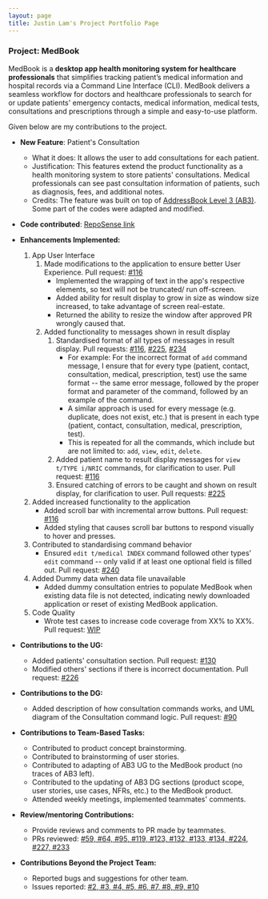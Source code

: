 ```yaml
---
layout: page
title: Justin Lam's Project Portfolio Page
---
```


### Project: MedBook

MedBook is a **desktop app health monitoring system for healthcare professionals** that simplifies tracking patient’s medical information and hospital records via a Command Line Interface (CLI). MedBook delivers a seamless workflow for doctors and healthcare professionals to search for or update patients' emergency contacts, medical information, medical tests, consultations and prescriptions through a simple and easy-to-use platform.

Given below are my contributions to the project.

* **New Feature**: Patient's Consultation
  * What it does: It allows the user to add consultations for each patient.
  * Justification: This features extend the product functionality as a health monitoring system to store patients' consultations. Medical professionals can see past consultation information of patients, such as diagnosis, fees, and additional notes.
  * Credits: The feature was built on top of [AddressBook Level 3 (AB3)](https://github.com/se-edu/addressbook-level3). Some part of the codes were adapted and modified.
  
* **Code contributed**: [RepoSense link](https://nus-cs2103-ay2122s2.github.io/tp-dashboard/?search=juslam19&sort=groupTitle&sortWithin=title&timeframe=commit&mergegroup=&groupSelect=groupByRepos&breakdown=true&checkedFileTypes=docs~functional-code~test-code~other&since=2022-02-18&tabOpen=true&tabType=authorship&zA=clement0010&zR=AY2122S2-CS2103T-T11-1%2Ftp%5Bmaster%5D&zACS=NaN&zS=2022-02-18&zFS=clement&zU=2022-03-06&zMG=false&zFTF=commit&zFGS=groupByRepos&zFR=false&tabAuthor=clement0010&tabRepo=AY2122S2-CS2103T-T11-1%2Ftp%5Bmaster%5D&authorshipIsMergeGroup=false&authorshipFileTypes=&authorshipIsBinaryFileTypeChecked=false)

* **Enhancements Implemented:**
  1. App User Interface 
      1. Made modifications to the application to ensure better User Experience. Pull request: [#116](https://github.com/AY2122S2-CS2103T-T11-1/tp/pull/116) 
          * Implemented the wrapping of text in the app's respective elements, so text will not be truncated/ run off-screen.
          * Added ability for result display to grow in size as window size increased, to take advantage of screen real-estate.
          * Returned the ability to resize the window after approved PR wrongly caused that. 
      2. Added functionality to messages shown in result display
         1. Standardised format of all types of messages in result display. Pull requests: [#116](https://github.com/AY2122S2-CS2103T-T11-1/tp/pull/116), [#225](https://github.com/AY2122S2-CS2103T-T11-1/tp/pull/225), [#234](https://github.com/AY2122S2-CS2103T-T11-1/tp/pull/234)
             * For example: For the incorrect format of `add` command message, I ensure that for every type (patient, contact, consultation, medical, prescription, test) use the same format -- the same error message, followed by the proper format and parameter of the command, followed by an example of the command.
             * A similar approach is used for every message (e.g. duplicate, does not exist, etc.) that is present in each type (patient, contact, consultation, medical, prescription, test).
             * This is repeated for all the commands, which include but are not limited to: `add`, `view`, `edit`, `delete`.
         2. Added patient name to result display messages for `view t/TYPE i/NRIC` commands, for clarification to user. Pull request: [#116](https://github.com/AY2122S2-CS2103T-T11-1/tp/pull/116)
         3. Ensured catching of errors to be caught and shown on result display, for clarification to user. Pull requests: [#225](https://github.com/AY2122S2-CS2103T-T11-1/tp/pull/225)
  2. Added increased functionality to the application
      * Added scroll bar with incremental arrow buttons. Pull request: [#116](https://github.com/AY2122S2-CS2103T-T11-1/tp/pull/116)
      * Added styling that causes scroll bar buttons to respond visually to hover and presses.
  3. Contributed to standardising command behavior
     * Ensured `edit t/medical INDEX` command followed other types' `edit` command -- only valid if at least one optional field is filled out. Pull request: [#240](https://github.com/AY2122S2-CS2103T-T11-1/tp/pull/240)
  4. Added Dummy data when data file unavailable
      * Added dummy consultation entries to populate MedBook when existing data file is not detected, indicating newly downloaded application or reset of existing MedBook application.
  5. Code Quality
      * Wrote test cases to increase code coverage from XX% to XX%. Pull request: [WIP]()

* **Contributions to the UG:**
  * Added patients' consultation section. Pull request: [#130](https://github.com/AY2122S2-CS2103T-T11-1/tp/pull/130)
  * Modified others' sections if there is incorrect documentation. Pull request: [#226](https://github.com/AY2122S2-CS2103T-T11-1/tp/pull/226)
  
* **Contributions to the DG:**
  * Added description of how consultation commands works, and UML diagram of the Consultation command logic. Pull request: [#90](https://github.com/AY2122S2-CS2103T-T11-1/tp/pull/90)
  
* **Contributions to Team-Based Tasks:**
  * Contributed to product concept brainstorming.
  * Contributed to brainstorming of user stories.
  * Contributed to adapting of AB3 UG to the MedBook product (no traces of AB3 left).
  * Contributed to the updating of AB3 DG sections (product scope, user stories, use cases, NFRs, etc.) to the MedBook product.
  * Attended weekly meetings, implemented teammates' comments.

* **Review/mentoring Contributions:**
  * Provide reviews and comments to PR made by teammates. 
  * PRs reviewed: [#59, #64, #95, #119, #123, #132, #133, #134, #224, #227, #233](https://github.com/AY2122S2-CS2103T-T11-1/tp/pulls?q=is%3Apr+is%3Aclosed+reviewed-by%3A%40me)
  
* **Contributions Beyond the Project Team:**
    * Reported bugs and suggestions for other team. 
    * Issues reported: [#2, #3, #4, #5, #6, #7, #8, #9, #10](https://github.com/juslam19/ped/issues)


